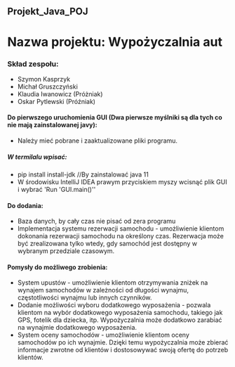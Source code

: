 ## Projekt_Java_POJ
# Nazwa projektu: Wypożyczalnia aut

 ### Skład zespołu:
 - Szymon Kasprzyk
 - Michał Gruszczyński
 - Klaudia Iwanowicz (Próżniak)
 - Oskar Pytlewski (Próźniak)

#### Do pierwszego uruchomienia GUI (Dwa pierwsze myślniki są dla tych co nie mają zainstalowanej javy):
 - Należy mieć pobrane i zaaktualizowane pliki programu.
 ##### W termilalu wpisać:
 - pip install install-jdk //By zainstalować java 11
 - W środowisku IntelliJ IDEA prawym przyciskiem myszy wcisnąć plik GUI i wybrać 'Run 'GUI.main()''
 

#### Do dodania:
  - Baza danych, by cały czas nie pisać od zera programu 
  - Implementacja systemu rezerwacji samochodu - umożliwienie klientom dokonania rezerwacji samochodu na określony czas. Rezerwacja może być zrealizowana tylko wtedy, gdy samochód jest dostępny w wybranym przedziale czasowym.
 

#### Pomysły do możliwego zrobienia:
  - System upustów - umożliwienie klientom otrzymywania zniżek na wynajem samochodów w zależności od długości wynajmu, częstotliwości wynajmu lub innych czynników.
  - Dodanie możliwości wyboru dodatkowego wyposażenia - pozwala klientom na wybór dodatkowego wyposażenia samochodu, takiego jak GPS, fotelik dla dziecka, itp. Wypożyczalnia może dodatkowo zarabiać na wynajmie dodatkowego wyposażenia.
   - System oceny samochodów - umożliwienie klientom oceny samochodów po ich wynajmie. Dzięki temu wypożyczalnia może zbierać informacje zwrotne od klientów i dostosowywać swoją ofertę do potrzeb klientów.
